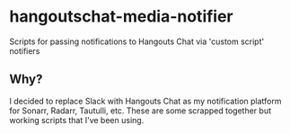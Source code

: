 # hangoutschat-media-notifier
Scripts for passing notifications to Hangouts Chat via 'custom script' notifiers

## Why?
I decided to replace Slack with Hangouts Chat as my notification platform for Sonarr, Radarr, Tautulli, etc. These are some scrapped together but working scripts that I've been using.

